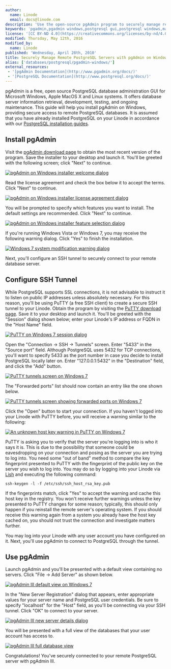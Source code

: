 ```yaml
---
author:
  name: Linode
  email: docs@linode.com
description: 'Use the open-source pgAdmin program to securely manage remote PostgreSQL databases from a Windows workstation.'
keywords: 'pgadmin,pgadmin windows,postgresql gui,postgresql windows,manage postgresql databases,ssh tunnel'
license: '[CC BY-ND 4.0](https://creativecommons.org/licenses/by-nd/4.0)'
modified: Thursday, May 12th, 2016
modified_by:
  name: Linode
published: 'Wednesday, April 28th, 2010'
title: Securely Manage Remote PostgreSQL Servers with pgAdmin on Windows
alias: ['databases/postgresql/pgadmin-windows/']
external_resources:
 - '[pgAdmin Documentation](http://www.pgadmin.org/docs/)'
 - '[PostgreSQL Documentation](http://www.postgresql.org/docs/)'
---
```


pgAdmin is a free, open source PostgreSQL database administration GUI for Microsoft Windows, Apple MacOS X and Linux systems. It offers database server information retrieval, development, testing, and ongoing maintenance. This guide will help you install pgAdmin on Windows, providing secure access to remote PostgreSQL databases. It is assumed that you have already installed PostgreSQL on your Linode in accordance with our [PostgreSQL installation guides](/docs/databases/postgresql/).

## Install pgAdmin

Visit the [pgAdmin download page](https://www.pgadmin.org/download/windows4.php) to obtain the most recent version of the program. Save the installer to your desktop and launch it. You'll be greeted with the following screen; click "Next" to continue.

[![pgAdmin on Windows installer welcome dialog](/docs/assets/364-pgadmin-windows-install-1.png)](/docs/assets/364-pgadmin-windows-install-1.png)

Read the license agreement and check the box below it to accept the terms. Click "Next" to continue.

[![pgAdmin on Windows installer license agreement dialog](/docs/assets/365-pgadmin-windows-install-2.png)](/docs/assets/365-pgadmin-windows-install-2.png)

You will be prompted to specify which features you want to install. The default settings are recommended. Click "Next" to continue.

[![pgAdmin on Windows installer feature selection dialog](/docs/assets/366-pgadmin-windows-install-3.png)](/docs/assets/366-pgadmin-windows-install-3.png)

If you're running Windows Vista or Windows 7, you may receive the following warning dialog. Click "Yes" to finish the installation.

[![Windows 7 system modification warning dialog](/docs/assets/367-pgadmin-windows-install-4.png)](/docs/assets/367-pgadmin-windows-install-4.png)

Next, you'll configure an SSH tunnel to securely connect to your remote database server.

## Configure SSH Tunnel 

While PostgreSQL supports SSL connections, it is not advisable to instruct it to listen on public IP addresses unless absolutely necessary. For this reason, you'll be using PuTTY (a free SSH client) to create a secure SSH tunnel to your Linode. Obtain the program by visiting the [PuTTY download page](http://www.chiark.greenend.org.uk/~sgtatham/putty/download.html). Save it to your desktop and launch it. You'll be greeted with the "Session" dialog shown below; enter your Linode's IP address or FQDN in the "Host Name" field.

[![PuTTY on Windows 7 session dialog](/docs/assets/368-putty-01-session.png)](/docs/assets/368-putty-01-session.png)

Open the "Connection -> SSH -> Tunnels" screen. Enter "5433" in the "Source port" field. Although PostgreSQL uses 5432 for TCP connections, you'll want to specify 5433 as the port number in case you decide to install PostgreSQL locally later on. Enter "127.0.0.1:5432" in the "Destination" field, and click the "Add" button.

[![PuTTY tunnels screen on Windows 7](/docs/assets/369-putty-03-postgresql-ssh-tunnel.png)](/docs/assets/369-putty-03-postgresql-ssh-tunnel.png)

The "Forwarded ports" list should now contain an entry like the one shown below.

[![PuTTY tunnels screen showing forwarded ports on Windows 7](/docs/assets/370-putty-04-postgresql-ssh-tunnel-open.png)](/docs/assets/370-putty-04-postgresql-ssh-tunnel-open.png)

Click the "Open" button to start your connection. If you haven't logged into your Linode with PuTTY before, you will receive a warning similar to the following:

[![An unknown host key warning in PuTTY on Windows 7](/docs/assets/371-putty-02-host-key-warning.png)](/docs/assets/371-putty-02-host-key-warning.png)

PuTTY is asking you to verify that the server you're logging into is who it says it is. This is due to the possibility that someone could be eavesdropping on your connection and posing as the server you are trying to log into. You need some "out of band" method to compare the key fingerprint presented to PuTTY with the fingerprint of the public key on the server you wish to log into. You may do so by logging into your Linode via [Lish](https://www.linode.com/docs/networking/using-the-linode-shell-lish) and executing the following command:

    ssh-keygen -l -f /etc/ssh/ssh_host_rsa_key.pub 

If the fingerprints match, click "Yes" to accept the warning and cache this host key in the registry. You won't receive further warnings unless the key presented to PuTTY changes for some reason; typically, this should only happen if you reinstall the remote server's operating system. If you should receive this warning again from a system you already have the host key cached on, you should not trust the connection and investigate matters further.

You may log into your Linode with any user account you have configured on it. Next, you'll use pgAdmin to connect to PostgreSQL through the tunnel.

## Use pgAdmin

Launch pgAdmin and you'll be presented with a default view containing no servers. Click "File -> Add Server" as shown below.

[![pgAdmin III default view on Windows 7](/docs/assets/372-pgadmin-windows-use-1-add-server.png)](/docs/assets/372-pgadmin-windows-use-1-add-server.png)

In the "New Server Registration" dialog that appears, enter appropriate values for your server name and PostgreSQL user credentials. Be sure to specify "localhost" for the "Host" field, as you'll be connecting via your SSH tunnel. Click "OK" to connect to your server.

[![pgAdmin III new server details dialog](/docs/assets/373-pgadmin-windows-use-2-new-server-details.png)](/docs/assets/373-pgadmin-windows-use-2-new-server-details.png)

You will be presented with a full view of the databases that your user account has access to.

[![pgAdmin III full database view](/docs/assets/374-pgadmin-windows-use-3-database-view.png)](/docs/assets/374-pgadmin-windows-use-3-database-view.png)

Congratulations! You've securely connected to your remote PostgreSQL server with pgAdmin III.
